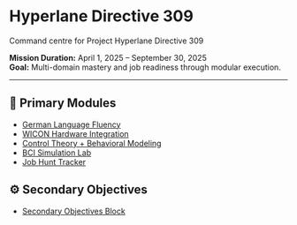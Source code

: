 # Hyperlane Directive 309
Command centre for Project Hyperlane Directive 309

**Mission Duration:** April 1, 2025 – September 30, 2025  
**Goal:** Multi-domain mastery and job readiness through modular execution.

---

## 🚀 Primary Modules

- [German Language Fluency](https://github.com/joseriyancyriac/german-fluency)
- [WICON Hardware Integration](https://github.com/joseriyancyriac/wicon-hardware)
- [Control Theory + Behavioral Modeling](https://github.com/joseriyancyriac/control-theory-modeling)
- [BCI Simulation Lab](https://github.com/joseriyancyriac/bci-sim-lab)
- [Job Hunt Tracker](https://github.com/joseriyancyriac/job-hunt-tracker)

## ⚙️ Secondary Objectives

- [Secondary Objectives Block](https://github.com/joseriyancyriac/secondary-objectives)
